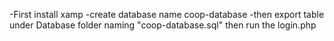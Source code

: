 -First install xamp
-create database name coop-database
-then export table under Database folder naming "coop-database.sql"
then run the login.php

